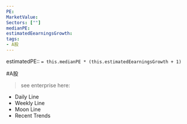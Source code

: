 ```yaml
---
PE: 
MarketValue: 
Sectors: [""]
medianPE: 
estimatedEearningsGrowth: 
tags:
- A股
---
```

estimatedPE:: `= this.medianPE * (this.estimatedEearningsGrowth + 1)`

#A股 
> see enterprise here: 
- Daily Line
- Weekly Line
- Moon Line
- Recent Trends

